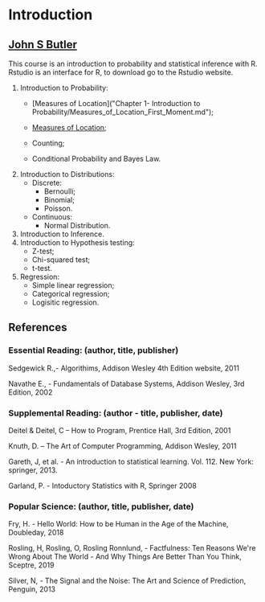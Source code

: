 # Introduction
## [John S Butler](http://johnsbutler.netlfiy.com)

This course is an introduction to probability and statistical inference with R. Rstudio is an interface for R, to download go to the Rstudio website.

1. Introduction to Probability:
   - [Measures of Location]("Chapter 1- Introduction to Probability/Measures_of_Location_First_Moment.md");
   - [Measures of Location](Chapter%201-%20Introduction%20to%20Probability/Measures_of_Location_First_Moment.md);

   - Counting;
   - Conditional Probability and Bayes Law.
2. Introduction to Distributions:
   - Discrete:
     - Bernoulli;
     - Binomial;
     - Poisson.
   - Continuous:
     - Normal Distribution.
3. Introduction to Inference.
4. Introduction to Hypothesis testing:
   - Z-test;
   - Chi-squared test;
   - t-test.
5. Regression:
   - Simple linear regression;
   - Categorical regression;
   - Logisitic regression.

## References
### Essential Reading: (author, title, publisher)
Sedgewick R.,-  Algorithims, Addison Wesley 4th Edition website, 2011

Navathe E., - Fundamentals of Database Systems, Addison Wesley, 3rd Edition, 2002

### Supplemental Reading: (author - title, publisher, date)

Deitel & Deitel, C – How to Program, Prentice Hall, 3rd Edition, 2001

Knuth, D. – The Art of Computer Programming, Addison Wesley,  2011

Gareth, J, et al. - An introduction to statistical learning. Vol. 112. New York: springer, 2013.

Garland, P.  - Intoductory Statistics with R, Springer 2008

### Popular Science: (author, title, publisher, date)
Fry, H. - Hello World: How to be Human in the Age of the Machine, Doubleday, 2018

Rosling, H, Rosling, O, Rosling Ronnlund, - Factfulness: Ten Reasons We're Wrong About The World - And Why Things Are Better Than You Think, Sceptre, 2019

Silver, N, - The Signal and the Noise: The Art and Science of Prediction, Penguin, 2013
